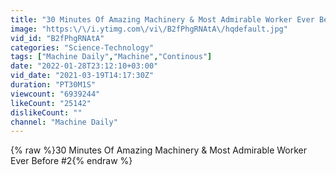 ```yaml
---
title: "30 Minutes Of Amazing Machinery & Most Admirable Worker Ever Before #2"
image: "https:\/\/i.ytimg.com\/vi\/B2fPhgRNAtA\/hqdefault.jpg"
vid_id: "B2fPhgRNAtA"
categories: "Science-Technology"
tags: ["Machine Daily","Machine","Continous"]
date: "2022-01-28T23:12:10+03:00"
vid_date: "2021-03-19T14:17:30Z"
duration: "PT30M1S"
viewcount: "6939244"
likeCount: "25142"
dislikeCount: ""
channel: "Machine Daily"
---
```

{% raw %}30 Minutes Of Amazing Machinery &amp; Most Admirable Worker Ever Before #2{% endraw %}
